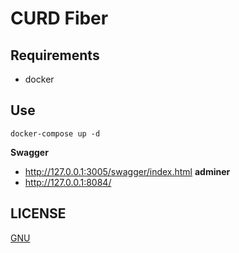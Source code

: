 # CURD Fiber

## Requirements
- docker

## Use

`docker-compose up -d`


**Swagger**
- http://127.0.0.1:3005/swagger/index.html
**adminer**
- http://127.0.0.1:8084/


## LICENSE

[GNU](https://github.com/lampesm/crud-fiber/blob/main/LICENSE)